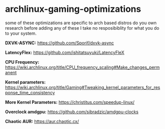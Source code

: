 # archlinux-gaming-optimizations
some of these optimizations are specific to arch based distros do you own research before adding any of these I take no resposibiblity for what you do to your system.

**DXVK-ASYNC:** https://github.com/Sporif/dxvk-async

**LatencyFlex:** https://github.com/ishitatsuyuki/LatencyFleX

**CPU Frequency:** https://wiki.archlinux.org/title/CPU_frequency_scaling#Make_changes_permanent

**Kernel parameters:** https://wiki.archlinux.org/title/Gaming#Tweaking_kernel_parameters_for_response_time_consistency

**More Kernel Parameters:** https://christitus.com/speedup-linux/

**Overclock amdgpu:** https://github.com/sibradzic/amdgpu-clocks

**Chaotic AUR:** https://aur.chaotic.cx/
